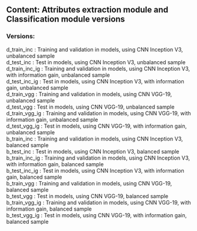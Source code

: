 <h2>Content: Attributes extraction module and Classification module versions</h2>

<h3>Versions:</h3>
d_train_inc : Training and validation in models, using CNN Inception V3, unbalanced sample <br>
d_test_inc : Test in models, using CNN Inception V3, unbalanced sample <br>
d_train_inc_ig : Training and validation in models, using CNN Inception V3, with information gain, unbalanced sample <br>
d_test_inc_ig : Test in models, using CNN Inception V3, with information gain, unbalanced sample <br>
d_train_vgg : Training and validation in models, using CNN VGG-19, unbalanced sample <br>
d_test_vgg : Test in models, using CNN VGG-19, unbalanced sample <br>
d_train_vgg_ig : Training and validation in models, using CNN VGG-19, with information gain, unbalanced sample <br>
d_test_vgg_ig : Test in models, using CNN VGG-19, with information gain, unbalanced sample <br>
b_train_inc : Training and validation in models, using CNN Inception V3, balanced sample <br>
b_test_inc : Test in models, using CNN Inception V3, balanced sample <br>
b_train_inc_ig : Training and validation in models, using CNN Inception V3, with information gain, balanced sample <br>
b_test_inc_ig : Test in models, using CNN Inception V3, with information gain, balanced sample <br>
b_train_vgg : Training and validation in models, using CNN VGG-19, balanced sample <br>
b_test_vgg : Test in models, using CNN VGG-19, balanced sample <br>
b_train_vgg_ig : Training and validation in models, using CNN VGG-19, with information gain, balanced sample <br>
b_test_vgg_ig : Test in models, using CNN VGG-19, with information gain, balanced sample
